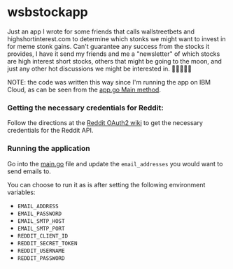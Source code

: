 # wsbstockapp
Just an app I wrote for some friends that calls wallstreetbets and highshortinterest.com to determine which stonks we might want to invest in for meme stonk gains.
Can't guarantee any success from the stocks it provides, I have it send my friends and me a "newsletter" of which stocks are high interest short stocks,
others that might be going to the moon, and just any other hot discussions we might be interested in. 💪🦍💎🙌🚀

NOTE: the code was written this way since I'm running the app on IBM Cloud, as can be seen from the [app.go Main method](./app.go#L305-L312).

### Getting the necessary credentials for Reddit:
Follow the directions at the [Reddit OAuth2 wiki](https://github.com/reddit-archive/reddit/wiki/OAuth2) to get the necessary credentials for the Reddit API.

### Running the application
Go into the [main.go](./main.go) file and update the `email_addresses` you would want to send emails to.

You can choose to run it as is after setting the following environment variables:
- `EMAIL_ADDRESS`
- `EMAIL_PASSWORD`
- `EMAIL_SMTP_HOST`
- `EMAIL_SMTP_PORT`
- `REDDIT_CLIENT_ID`
- `REDDIT_SECRET_TOKEN`
- `REDDIT_USERNAME`
- `REDDIT_PASSWORD`